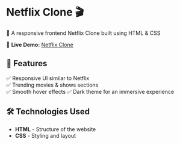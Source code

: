# Netflix Clone 🎬  

🚀 A responsive frontend Netflix Clone built using HTML & CSS

🔗 **Live Demo:** [Netflix Clone](https://netflix-clone-sk26.vercel.app/)  

## 📌 Features  
✅ Responsive UI similar to Netflix  
✅ Trending movies & shows sections  
✅ Smooth hover effects 
✅ Dark theme for an immersive experience  

## 🛠️ Technologies Used  
- **HTML** - Structure of the website  
- **CSS** - Styling and layout 
